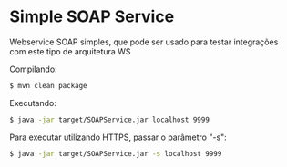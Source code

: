 # Simple SOAP Service
Webservice SOAP simples, que pode ser usado para testar integrações com este tipo de arquitetura WS

Compilando:
```sh
$ mvn clean package
```

Executando:
```sh
$ java -jar target/SOAPService.jar localhost 9999
```

Para executar utilizando HTTPS, passar o parâmetro "-s":
```sh
$ java -jar target/SOAPService.jar -s localhost 9999
```